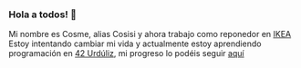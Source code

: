### Hola a todos! 👋

Mi nombre es Cosme, alias Cosisi y ahora trabajo como reponedor en [IKEA](https://www.ikea.es/)
Estoy intentando cambiar mi vida y actualmente estoy aprendiendo programación en [42 Urdúliz](https://www.42urduliz.com/), mi progreso lo podéis seguir [aquí](https://profile.intra.42.fr/)

